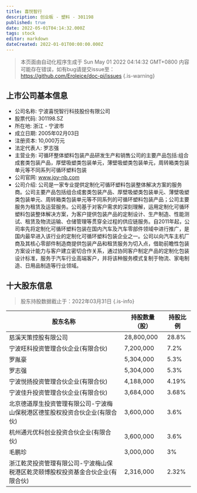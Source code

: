 ```yaml
---
title: 喜悦智行
description: 创业板 - 塑料 - 301198
published: true
date: 2022-05-01T04:14:32.000Z
tags: stock
editor: markdown
dateCreated: 2022-01-01T00:00:00.000Z
---
```


> 本页面由自动化程序生成于 Sun May 01 2022 04:14:32 GMT+0800
> 内容可能存在错误，如有bug请提交issue至：https://github.com/Eroleice/doc-pi/issues
{.is-warning}

## 上市公司基本信息
- 公司名称: 宁波喜悦智行科技股份有限公司
- 股票代码: 301198.SZ
- 所在地: 浙江 - 宁波市
- 成立日期: 2005年02月03日
- 注册资本: 10,000万元
- 法定代表人: 罗志强
- 主营业务: 可循环整体塑料包装产品研发生产和销售公司的主要产品包括:组合成套类包装产品，厚壁吸塑类包装单元，薄壁吸塑类包装单元，周转箱类包装单元等不同系列可循环塑料包装
- 公司官网: www.joy-nb.com
- 公司介绍: 公司是一家专业提供定制化可循环塑料包装整体解决方案的服务商。公司主要产品包括组合成套类包装产品、厚壁吸塑类包装单元、薄壁吸塑类包装单元、周转箱类包装单元等不同系列的可循环塑料包装产品；公司主要服务为租赁及运营服务。公司基于对客户需求的深刻理解，运用定制化可循环塑料包装整体解决方案，为客户提供包装产品的定制设计、生产制造、性能测试、租赁及物流运输、仓储管理等贯穿全过程的供应链服务。自2011年起，公司率先将定制化可循环塑料包装在国内汽车及汽车零部件领域中进行推广，是国内最早进入该行业的定制化可循环塑料包装企业之一。公司以向汽车主机厂商及其核心零部件制造商提供包装产品和租赁服务为切入点，借助前瞻性包装方案设计能力与客户建立密切合作关系，通过协同客户制定产品的定制化包装设计标准，服务于汽车行业高端客户，并将该种服务模式复制于物流、家电制造、日用品制造等行业领域。


## 十大股东信息
> 股东持股数据截止于：2022年03月31日
{.is-info}

| 股东名称 | 持股数量（股） | 持股比例 |
| --- | --- | --- |
| 慈溪天策控股有限公司 | 28,800,000 | 28.8% |
| 宁波旺科投资管理合伙企业(有限合伙) | 7,200,000 | 7.2% |
| 罗胤豪 | 5,304,000 | 5.3% |
| 罗志强 | 5,304,000 | 5.3% |
| 宁波悦扬投资管理合伙企业(有限合伙) | 4,188,000 | 4.19% |
| 宁波佳升投资管理合伙企业(有限合伙) | 3,684,000 | 3.68% |
| 北京德道厚生投资管理有限公司-宁波梅山保税港区德笙股权投资合伙企业(有限合伙) | 3,600,000 | 3.6% |
| 杭州通元优科创业投资合伙企业(有限合伙) | 3,600,000 | 3.6% |
| 毛鹏珍 | 3,000,000 | 3% |
| 浙江乾灵投资管理有限公司-宁波梅山保税港区乾灵颐博股权投资基金合伙企业(有限合伙) | 2,316,000 | 2.32% |





